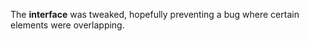 The <b>interface</b> was tweaked, hopefully preventing a bug where certain elements were overlapping.

